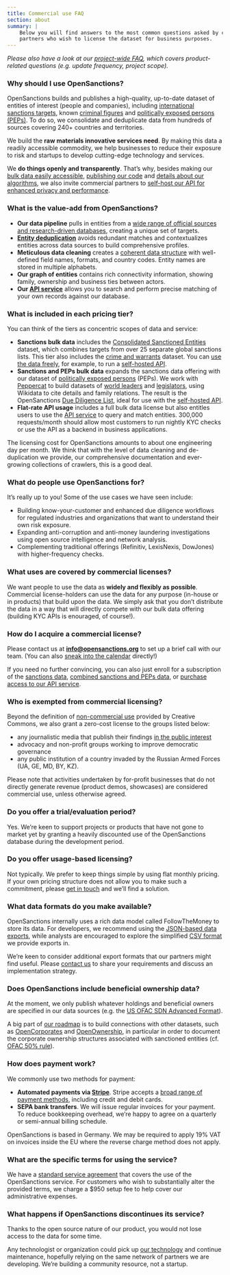 ```yaml
---
title: Commercial use FAQ
section: about
summary: |
    Below you will find answers to the most common questions asked by commercial
    partners who wish to license the dataset for business purposes.
---
```


*Please also have a look at our [project-wide FAQ](/docs/faq/), which covers product-related questions (e.g. update frequency, project scope).*

### Why should I use OpenSanctions?

OpenSanctions builds and publishes a high-quality, up-to-date dataset of entities of interest (people and companies), including [international sanctions targets](/datasets/sanctions/), known [criminal figures](/datasets/crime/) and [politically exposed persons (PEPs)](/datasets/peps/). To do so, we consolidate and deduplicate data from hundreds of sources covering 240+ countries and territories.

We build the **raw materials innovative services need**. By making this data a readily accessible commodity, we help businesses to reduce their exposure to risk and startups to develop cutting-edge technology and services.

We **do things openly and transparently**. That’s why, besides making our [bulk data easily accessible](/docs/usage/), [publishing our code](https://github.com/opensanctions/opensanctions) and [details about our algorithms](/matcher/), we also invite commercial partners to [self-host our API for enhanced privacy and performance](/docs/self-hosted/).

### What is the value-add from OpenSanctions?

* **Our data pipeline** pulls in entities from a [wide range of official sources and research-driven databases](/datasets/), creating a unique set of targets.
* **[Entity deduplication](/articles/2021-11-11-deduplication/)** avoids redundant matches and contextualizes entities across data sources to build comprehensive profiles.
* **Meticulous data cleaning** creates a [coherent data structure](/reference/) with well-defined field names, formats, and country codes. Entity names are stored in multiple alphabets.
* **Our graph of entities** contains rich connectivity information, showing family, ownership and business ties between actors.
* **Our [API service](/docs/api/)** allows you to search and perform precise matching of your own records against our database.

### <a id="tiers"></a> What is included in each pricing tier?

You can think of the tiers as concentric scopes of data and service:

* **Sanctions bulk data** includes the [Consolidated Sanctioned Entities](/datasets/sanctions/) dataset, which combines targets from over 25 separate global sanctions lists. This tier also includes the [crime and warrants](/datasets/crime/) dataset. You can [use the data freely](#uses), for example, to run a [self-hosted API](/docs/self-hosted/).
* **Sanctions and PEPs bulk data** expands the sanctions data offering with our dataset of [politically exposed persons](/datasets/peps/) (PEPs). We work with [Peppercat](/articles/2022-01-25-wikidata/) to build datasets of [world leaders](/datasets/wd_peppercat_world_leaders) and [legislators](/datasets/wd_peppercat_legislators), using Wikidata to cite details and family relations. The result is the OpenSanctions [Due Diligence List](/datasets/default/), ideal for use with the [self-hosted API](/docs/self-hosted/).
* **Flat-rate API usage** includes a full bulk data license but also entitles users to use the [API service](/docs/api/) to query and match entities. 300,000 requests/month should allow most customers to run nightly KYC checks or use the API as a backend in business applications.

The licensing cost for OpenSanctions amounts to about one engineering day per month. We think that with the level of data cleaning and de-duplication we provide, our comprehensive documentation and ever-growing collections of crawlers, this is a good deal.

### What do people use OpenSanctions for?

It’s really up to you! Some of the use cases we have seen include: 

* Building know-your-customer and enhanced due diligence workflows for regulated industries and organizations that want to understand their own risk exposure.
* Expanding anti-corruption and anti-money laundering investigations using open source intelligence and network analysis.
* Complementing traditional offerings (Refinitiv, LexisNexis, DowJones) with higher-frequency checks. 

### <a id="uses"></a> What uses are covered by commercial licenses?

We want people to use the data as **widely and flexibly as possible**. Commercial license-holders can use the data for any purpose (in-house or in products) that build upon the data. We simply ask that you don’t distribute the data in a way that will directly compete with our bulk data offering (building KYC APIs is enouraged, of course!).

### How do I acquire a commercial license?

Please contact us at **info@opensanctions.org** to set up a brief call with our team. (You can also [sneak into the calendar](https://calendly.com/flindenberg/opensanctions-intro) directly!)

If you need no further convincing, you can also just enroll for a subscription of the [sanctions data](https://buy.stripe.com/5kAdRNad3fmhg6ceV4), [combined sanctions and PEPs data](https://buy.stripe.com/14kfZV5WN8XT9HO28j), or [purchase access to our API service](https://buy.stripe.com/8wM151fxn6PL4nu7sF).

### <a id="exemptions"></a> Who is exempted from commercial licensing?

Beyond the definition of [non-commercial use](https://creativecommons.org/faq/#does-my-use-violate-the-noncommercial-clause-of-the-licenses) provided by Creative Commons, we also grant a zero-cost license to the groups listed below:

* any journalistic media that publish their findings [in the public interest](https://gijn.org/membership-in-gijn/)
* advocacy and non-profit groups working to improve democratic governance
* any public institution of a country invaded by the Russian Armed Forces (UA, GE, MD, BY, KZ).

Please note that activities undertaken by for-profit businesses that do not directly generate revenue (product demos, showcases) are considered commercial use, unless otherwise agreed.

### Do you offer a trial/evaluation period?

Yes. We’re keen to support projects or products that have not gone to market yet by granting a heavily discounted use of the OpenSanctions database during the development period. 

### Do you offer usage-based licensing?

Not typically. We prefer to keep things simple by using flat monthly pricing. If your own pricing structure does not allow you to make such a commitment, please [get in touch](/contact/) and we’ll find a solution.

### What data formats do you make available?

OpenSanctions internally uses a rich data model called FollowTheMoney to store its data. For developers, we recommend using the [JSON-based data exports](/docs/usage/#entities.ftm.json), while analysts are encouraged to explore the simplified [CSV format](/docs/usage/#targets.simple.csv) we provide exports in.

We’re keen to consider additional export formats that our partners might find useful. Please [contact us](/contact/) to share your requirements and discuss an implementation strategy.

### Does OpenSanctions include beneficial ownership data?

At the moment, we only publish whatever holdings and beneficial owners are specified in our data sources (e.g. the [US OFAC SDN Advanced Format](https://home.treasury.gov/policy-issues/financial-sanctions/specially-designated-nationals-list-data-formats-data-schemas)).

A big part of [our roadmap](/articles/2022-03-14-future-project/) is to build connections with other datasets, such as [OpenCorporates](https://opencorporates.com/) and [OpenOwnership](https://register.openownership.org/), in particular in order to document the corporate ownership structures associated with sanctioned entities (cf. [OFAC 50% rule](https://home.treasury.gov/system/files/126/licensing_guidance.pdf)). 

### How does payment work?

We commonly use two methods for payment:

* **Automated payments via [Stripe](https://stripe.com/)**. Stripe accepts a [broad range of payment methods](https://stripe.com/global), including credit and debit cards.
* **SEPA bank transfers**. We will issue regular invoices for your payment. To reduce bookkeeping overhead, we’re happy to agree on a quarterly or semi-annual billing schedule.

OpenSanctions is based in Germany. We may be required to apply 19% VAT on invoices inside the EU where the reverse charge method does not apply.

### What are the specific terms for using the service?

We have a [standard service agreement](https://docs.google.com/document/d/1uLEXJOH-27WENEiDAUlcfbAClkT3Ul08Y6kR1h6V4WE/edit) that covers the use of the OpenSanctions service. For customers who wish to substantially alter the provided terms, we charge a $950 setup fee to help cover our administrative expenses.

### What happens if OpenSanctions discontinues its service?

Thanks to the open source nature of our product, you would not lose access to the data for some time.

Any technologist or organization could pick up [our technology](https://github.com/opensanctions/opensanctions) and continue maintenance, hopefully relying on the same network of partners we are developing. We’re building a community resource, not a startup.

